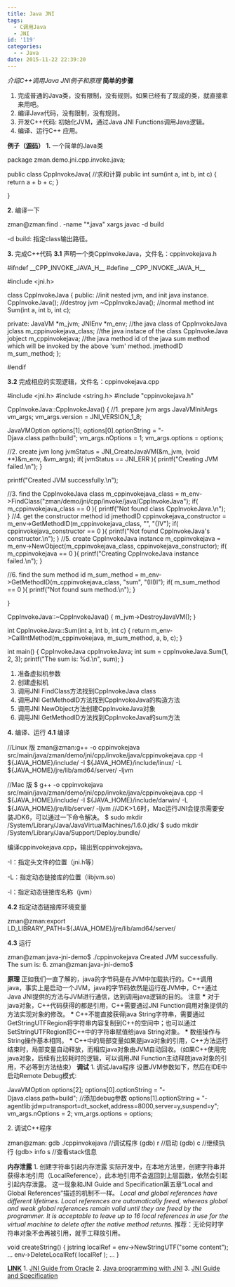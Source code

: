 ```yaml
---
title: Java JNI
tags:
  - C调用Java
  - JNI
id: '119'
categories:
  - - Java
date: 2015-11-22 22:39:20
---
```


_介绍C++调用Java JNI例子和原理_ **简单的步骤**

1.  完成普通的Java类，没有限制，没有规则。如果已经有了现成的类，就直接拿来用吧。
2.  编译Java代码，没有限制，没有规则。
3.  开发C++代码: 初始化JVM，通过Java JNI Functions调用Java逻辑。
4.  编译、运行C++ 应用。

**例子（[源码](https://github.com/zman2013/java-jni-demo.git)）** **1.** 一个简单的Java类

package zman.demo.jni.cpp.invoke.java;

public class CppInvokeJava{
    //求和计算
    public int sum(int a, int b, int c) {
        return a + b + c;
    }

}

**2.** 编译一下

zman@zman:find . -name "\*.java"  xargs javac -d build

\-d build: 指定class输出路径。

**3.** 完成C++代码 **3.1** 声明一个类CppInvokeJava，文件名：cppinvokejava.h

#ifndef \_\_CPP\_INVOKE\_JAVA\_H\_\_
#define \_\_CPP\_INVOKE\_JAVA\_H\_\_

#include <jni.h>

class CppInvokeJava
{
public:
  //init nested jvm, and init java instance.
  CppInvokeJava();
  //destroy jvm
  ~CppInvokeJava();
  //normal method
  int Sum(int a, int b, int c);

private:
  JavaVM \*m\_jvm;
  JNIEnv \*m\_env;
  //the java class of CppInvokeJava
  jclass m\_cppinvokejava\_class;
  //the java instace of the class CppInvokeJava
  jobject m\_cppinvokejava;
  //the java method id of the java sum method which will be invoked by the above 'sum' method.
  jmethodID m\_sum\_method;
};

#endif

**3.2** 完成相应的实现逻辑，文件名：cppinvokejava.cpp

#include <jni.h>
#include <string.h>
#include "cppinvokejava.h"

CppInvokeJava::CppInvokeJava()
{
  //1. prepare jvm args
  JavaVMInitArgs vm\_args;
  vm\_args.version = JNI\_VERSION\_1\_8;

  JavaVMOption options\[1\];
  options\[0\].optionString = "-Djava.class.path=build";
  vm\_args.nOptions = 1;
  vm\_args.options = options;

  //2. create jvm
  long jvmStatus = JNI\_CreateJavaVM(&m\_jvm, (void \*\*)&m\_env, &vm\_args);
  if( jvmStatus == JNI\_ERR ){
    printf("Creating JVM failed.\\n");
  }

  printf("Created JVM successfully.\\n");

  //3. find the CppInvokeJava class
  m\_cppinvokejava\_class = m\_env->FindClass("zman/demo/jni/cpp/invoke/java/CppInvokeJava");
  if( m\_cppinvokejava\_class == 0 ){
    printf("Not found class CppInvokeJava.\\n");
  }
  //4. get the constructor method id
  jmethodID cppinvokejava\_constructor = m\_env->GetMethodID(m\_cppinvokejava\_class, "<init>", "()V");
  if( cppinvokejava\_constructor == 0 ){
    printf("Not found CppInvokeJava's constructor.\\n");
  }
  //5. create CppInvokeJava instance
  m\_cppinvokejava = m\_env->NewObject(m\_cppinvokejava\_class, cppinvokejava\_constructor);
  if( m\_cppinvokejava == 0 ){
    printf("Creating CppInvokeJava instance failed.\\n");
  }

  //6. find the sum method id
  m\_sum\_method = m\_env->GetMethodID(m\_cppinvokejava\_class, "sum", "(III)I");
  if( m\_sum\_method == 0 ){
    printf("Not found sum method.\\n");
  }

}

CppInvokeJava::~CppInvokeJava()
{
  m\_jvm->DestroyJavaVM();
}

int CppInvokeJava::Sum(int a, int b, int c)
{
  return m\_env->CallIntMethod(m\_cppinvokejava, m\_sum\_method, a, b, c);
}


int main()
{
  CppInvokeJava cppInvokeJava;
  int sum = cppInvokeJava.Sum(1, 2, 3);
  printf("The sum is: %d.\\n", sum);
}

1.  准备虚拟机参数
2.  创建虚拟机
3.  调用JNI FindClass方法找到CppInvokeJava class
4.  调用JNI GetMethodID方法找到CppInvokeJava的构造方法
5.  调用JNI NewObject方法创建CppInvokeJava对象
6.  调用JNI GetMethodID方法找到CppInvokeJava的sum方法

**4.** 编译、运行 **4.1** 编译

//Linux 版
zman@zman:g++ -o cppinvokejava src/main/java/zman/demo/jni/cpp/invoke/java/cppinvokejava.cpp -I ${JAVA\_HOME}/include/ -I ${JAVA\_HOME}/include/linux/ -L ${JAVA\_HOME}/jre/lib/amd64/server/ -ljvm

//Mac 版
$ g++ -o cppinvokejava src/main/java/zman/demo/jni/cpp/invoke/java/cppinvokejava.cpp -I ${JAVA\_HOME}/include/ -I ${JAVA\_HOME}/include/darwin/ -L ${JAVA\_HOME}/jre/lib/server/ -ljvm
//JDK>1.6时，Mac运行JNI会提示需要安装JDK6，可以通过一下命令解决。
$ sudo mkdir /System/Library/Java/JavaVirtualMachines/1.6.0.jdk/
$ sudo mkdir /System/Library/Java/Support/Deploy.bundle/

编译cppinvokejava.cpp，输出到cppinvokejava。

\-I：指定头文件的位置（jni.h等）

\-L：指定动态链接库的位置（libjvm.so）

\-l：指定动态链接库名称（jvm）

**4.2** 指定动态链接库环境变量

zman@zman:export LD\_LIBRARY\_PATH=${JAVA\_HOME}/jre/lib/amd64/server/

**4.3** 运行

zman@zman:java-jni-demo$ ./cppinvokejava 
Created JVM successfully.
The sum is: 6.
zman@zman:java-jni-demo$

**原理** 正如我们一直了解的，java的字节码是在JVM中加载执行的。C++调用java，事实上是启动一个JVM，java的字节码依然是运行在JVM中，C++通过Java JNI提供的方法与JVM进行通信，达到调用java逻辑的目的。 注意 **\*** 对于java对象，C++代码获得的都是引用，C++需要通过JNI Function调用对象提供的方法实现对象的修改。 **\*** C++不能直接获得java String字符串，需要通过GetStringUTFRegion将字符串内容复制到C++的空间中；也可以通过SetStringUTFRegion将C++中的字符串赋值给java String对象。 **\*** 数组操作与String操作基本相同。 **\*** C++中的局部变量如果是java对象的引用，C++方法运行结束时，局部变量自动释放，而相应java对象由JVM自动回收。（如果C++使用完java对象，后续有比较耗时的逻辑，可以调用JNI Function主动释放java对象的引用，不必等到方法结束） **调试** 1. 调试Java程序 设置JVM参数如下，然后在IDE中启动Remote Debug模式:

JavaVMOption options\[2\];
options\[0\].optionString = "-Djava.class.path=build";
//添加debug参数
options\[1\].optionString = "-agentlib:jdwp=transport=dt\_socket,address=8000,server=y,suspend=y";
vm\_args.nOptions = 2;
vm\_args.options = options;

2\. 调试C++程序

zman@zman: gdb ./cppinvokejava     //调试程序
(gdb) r        //启动
(gdb) c        //继续执行
(gdb> info s   //查看stack信息

**内存泄露** 1. 创建字符串引起内存泄露 实际开发中，在本地方法里，创建字符串并获得本地引用（LocalReference），此本地引用不会返回到上层函数，依然会引起引起内存泄露。 这一现象和JNI Guide and Specification第五章“Local and Global References”描述的机制不一样。 _Local and global references have different lifetimes. Local references are_ _automatically freed, whereas global and weak global references remain valid_ _until they are freed by the programmer._ _It is acceptable to leave up to 16 local references in use for the virtual machine_ _to delete after the native method returns._ 推荐：无论何时字符串对象不会再被引用，就手工释放引用。

void createString()
{
    jstring localRef = env->NewStringUTF("some content");
    ...
    env->DeleteLocalRef( localRef );
    ...
}

**[LINK](https://www.zmannotes.com/index.php/2015/11/22/java-jni/)** 1. [JNI Guide from Oracle](https://docs.oracle.com/javase/8/docs/technotes/guides/jni/spec/jniTOC.html) 2. [Java programming with JNI](http://www.ibm.com/developerworks/java/tutorials/j-jni/j-jni.html) 3. [JNI Guide and Specification](http://www.e-booksdirectory.com/details.php?ebook=325)